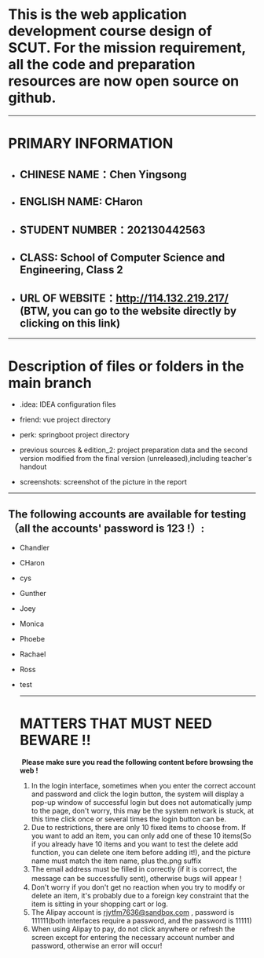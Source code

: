 # This is the web application development course design of SCUT. For the mission requirement, all the code and preparation resources are now open source on github.

------

# PRIMARY INFORMATION

- ## CHINESE NAME：Chen Yingsong    

- ## ENGLISH NAME: CHaron

- ## STUDENT NUMBER：202130442563

- ## CLASS: School of Computer Science and Engineering, Class 2 

- ##  URL OF WEBSITE：http://114.132.219.217/  (BTW, you can go to the website directly by clicking on this link)

------
# Description of files or folders in the main branch

- .idea: IDEA configuration files

- friend: vue project directory

- perk: springboot project directory

- previous sources & edition_2: project preparation data and the second version modified from the final version (unreleased),including teacher's handout

- screenshots: screenshot of the picture in the report

------

## The following accounts are available for testing（all the accounts' password is 123 !）:

- Chandler

- CHaron

- cys

- Gunther

- Joey

- Monica

- Phoebe

- Rachael

- Ross

- test

    ------

    # MATTERS THAT MUST NEED BEWARE !!  

    ​       **Please make sure you read the following content before browsing the web !**
    
    1. In the login interface, sometimes when you enter the correct account and password and click the login button, the system will display a pop-up window of successful login but does not automatically jump to the page, don't worry, this may be the system network is stuck, at this time click once or several times the login button can be.
    1. Due to restrictions, there are only 10 fixed items to choose from. If you want to add an item, you can only add one of these 10 items(So if you already have 10 items and you want to test the delete add function, you can delete one item before adding it!), and the picture name must match the item name, plus the.png suffix
    1. The email address must be filled in correctly (if it is correct, the message can be successfully sent), otherwise bugs will appear！
    1. Don't worry if you don't get no reaction when you try to modify or delete an item, it's probably due to a foreign key constraint that the item is sitting in your shopping cart or log.
    1. The Alipay account is rjytfm7636@sandbox.com , password is 111111(both interfaces require a password, and the password is 11111)
    1. When using Alipay to pay, do not click anywhere or refresh the screen except for entering the necessary account number and password, otherwise an error will occur!
